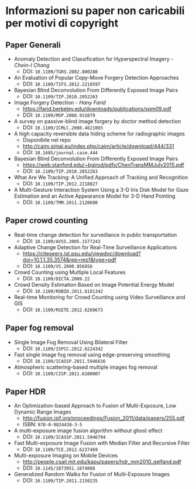 # Informazioni su paper non caricabili per motivi di copyright

## Paper Generali

- Anomaly Detection and Classification for Hyperspectral Imagery - _Chein-I Chang_
  - DOI: `10.1109/TGRS.2002.800280`
- An Evaluation of Popular Copy-Move Forgery Detection Approaches
  - DOI: `10.1109/TIFS.2012.2218597`
- Bayesian Blind Deconvolution From Differently Exposed Image Pairs
  - DOI: `10.1109/TIP.2010.2052263`
- Image Forgery Detection - _Hany Farid_
  - https://farid.berkeley.edu/downloads/publications/spm09.pdf
  - DOI: `10.1109/MSP.2008.931079`
- A survey on passive-blind image forgery by doctor method detection
  - DOI: `10.1109/ICMLC.2008.4621003`
- A high capacity reversible data hiding scheme for radiographic images
  - Disponibile nel repo
  - http://caim.simai.eu/index.php/caim/article/download/444/331
  - DOI: `10.1685/journal.caim.444`
- Bayesian Blind Deconvolution From Differently Exposed Image Pairs
  - https://web.stanford.edu/~bgirod/pdfs/ChenTransMMJuly2015.pdf
  - DOI: `10.1109/TIP.2010.2052263`
- What Are We Tracking: A Unified Approach of Tracking and Recognition
  - DOI: `10.1109/TIP.2012.2218827`
- A Multi-Gesture Interaction System Using a 3-D Iris Disk Model for Gaze Estimation and an Active Appearance Model for 3-D Hand Pointing
  - DOI: `10.1109/TMM.2011.2120600`

## Paper crowd counting

- Real-time change detection for surveillance in public transportation
  - DOI: `10.1109/AVSS.2005.1577243`
- Adaptive Change Detection for Real-Time Surveillance Applications
  - https://citeseerx.ist.psu.edu/viewdoc/download?doi=10.1.1.35.3574&rep=rep1&type=pdf
  - DOI: `10.1109/VS.2000.856856`
- Crowd Counting using Multiple Local Features
  - DOI: `10.1109/DICTA.2009.22`
- Crowd Density Estimation Based on Image Potential Energy Model
  - DOI: `10.1109/ROBIO.2011.6181342`
- Real-time Monitoring for Crowd Counting using Video Surveillance and GIS
  - DOI: `10.1109/RSETE.2012.6260673`

## Paper fog removal

- Single Image Fog Removal Using Bilateral Filter
  - DOI: `10.1109/ISPCC.2012.6224342`
- Fast single image fog removal using edge-preserving smoothing
  - DOI: `10.1109/ICASSP.2011.5946636`
- Atmospheric scattering-based multiple images fog removal
  - DOI: `10.1109/CISP.2011.6100007`

## Paper HDR

- An Optimization-based Approach to Fusion of Multi-Exposure, Low Dynamic Range Images
  - http://fusion.isif.org/proceedings/Fusion_2011/data/papers/255.pdf
  - ISBN: `978-0-9824438-3-5`
- A multi-exposure image fusion algorithm without ghost effect
  - DOI: `10.1109/ICASSP.2011.5946794`
- Fast Multi-exposure Image Fusion with Median Filter and Recursive Filter
  - DOI: `10.1109/TCE.2012.6227469`
- Multi-exposure Imaging on Mobile Devices
  - http://people.csail.mit.edu/kapu/papers/hdr_mm2010_gelfand.pdf
  - DOI: `10.1145/1873951.1874088`
- Generalized Random Walks for Fusion of Multi-Exposure Images
  - DOI: `10.1109/TIP.2011.2150235`
